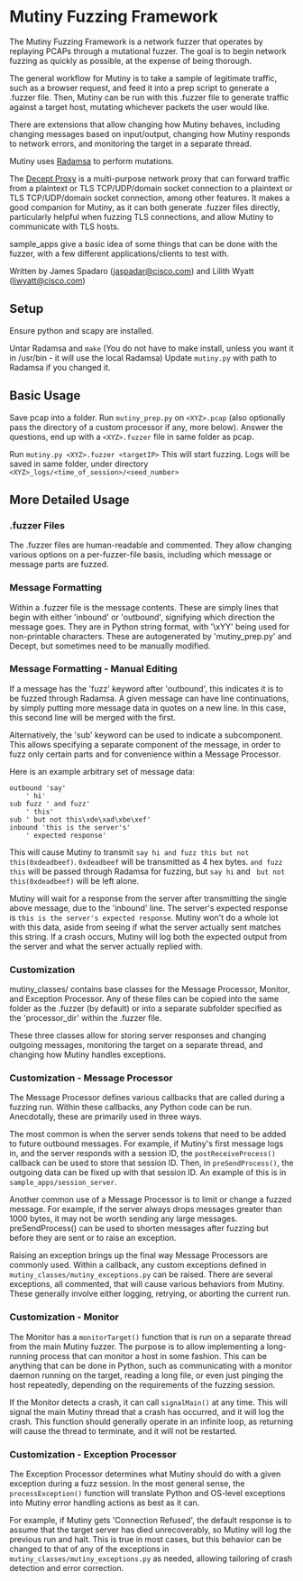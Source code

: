 # Mutiny Fuzzing Framework

The Mutiny Fuzzing Framework is a network fuzzer that operates by replaying
PCAPs through a mutational fuzzer.  The goal is to begin network fuzzing as
quickly as possible, at the expense of being thorough.

The general workflow for Mutiny is to take a sample of legitimate traffic, such
as a browser request, and feed it into a prep script to generate a .fuzzer file.
Then, Mutiny can be run with this .fuzzer file to generate traffic against a
target host, mutating whichever packets the user would like.

There are extensions that allow changing how Mutiny behaves, including changing
messages based on input/output, changing how Mutiny responds to network errors,
and monitoring the target in a separate thread.

Mutiny uses [Radamsa](https://github.com/aoh/radamsa) to perform mutations.

The [Decept Proxy](https://github.com/Cisco-Talos/Decept) is a multi-purpose
network proxy that can forward traffic from a plaintext or TLS TCP/UDP/domain
socket connection to a plaintext or TLS TCP/UDP/domain socket connection, among
other features.  It makes a good companion for Mutiny, as it can both generate
.fuzzer files directly, particularly helpful when fuzzing TLS connections, and
allow Mutiny to communicate with TLS hosts.

sample_apps give a basic idea of some things that can be done with the fuzzer,
with a few different applications/clients to test with.

Written by James Spadaro (jaspadar@cisco.com) and Lilith Wyatt
(liwyatt@cisco.com)

## Setup

Ensure python and scapy are installed.

Untar Radamsa and `make`  (You do not have to make install, unless you want it
in /usr/bin - it will use the local Radamsa) Update `mutiny.py` with path to
Radamsa if you changed it.

## Basic Usage

Save pcap into a folder.  Run `mutiny_prep.py` on `<XYZ>.pcap` (also optionally
pass the directory of a custom processor if any, more below).  Answer the
questions, end up with a `<XYZ>.fuzzer` file in same folder as pcap.

Run `mutiny.py <XYZ>.fuzzer <targetIP>` This will start fuzzing. Logs will be
saved in same folder, under directory
`<XYZ>_logs/<time_of_session>/<seed_number>`

## More Detailed Usage

### .fuzzer Files

The .fuzzer files are human-readable and commented.  They allow changing various
options on a per-fuzzer-file basis, including which message or message parts are
fuzzed.

### Message Formatting

Within a .fuzzer file is the message contents.  These are simply lines that
begin with either 'inbound' or 'outbound', signifying which direction the
message goes.  They are in Python string format, with '\xYY' being used for
non-printable characters.  These are autogenerated by 'mutiny_prep.py' and
Decept, but sometimes need to be manually modified.

### Message Formatting - Manual Editing

If a message has the 'fuzz' keyword after 'outbound', this indicates it is to be
fuzzed through Radamsa.  A given message can have line continuations, by simply
putting more message data in quotes on a new line.  In this case, this second
line will be merged with the first.

Alternatively, the 'sub' keyword can be used to indicate a subcomponent.  This
allows specifying a separate component of the message, in order to fuzz only
certain parts and for convenience within a Message Processor.

Here is an example arbitrary set of message data:
```
outbound 'say'
    ' hi'
sub fuzz ' and fuzz'
    ' this'
sub ' but not this\xde\xad\xbe\xef'
inbound 'this is the server's'
    ' expected response'
```

This will cause Mutiny to transmit `say hi and fuzz this but not
this(0xdeadbeef)`.  `0xdeadbeef` will be transmitted as 4 hex bytes.  `and fuzz
this` will be passed through Radamsa for fuzzing, but `say hi` and ` but not
this(0xdeadbeef)` will be left alone.

Mutiny will wait for a response from the server after transmitting the single
above message, due to the 'inbound' line.  The server's expected response is
`this is the server's expected response`.  Mutiny won't do a whole lot with this
data, aside from seeing if what the server actually sent matches this string.
If a crash occurs, Mutiny will log both the expected output from the server and
what the server actually replied with.

### Customization

mutiny_classes/ contains base classes for the Message Processor, Monitor, and
Exception Processor.  Any of these files can be copied into the same folder as
the .fuzzer (by default) or into a separate subfolder specified as the
'processor_dir' within the .fuzzer file.

These three classes allow for storing server responses and changing outgoing
messages, monitoring the target on a separate thread, and changing how Mutiny
handles exceptions.

### Customization - Message Processor

The Message Processor defines various callbacks that are called during a fuzzing
run.  Within these callbacks, any Python code can be run.  Anecdotally, these
are primarily used in three ways.  

The most common is when the server sends tokens that need to be added to future
outbound messages.  For example, if Mutiny's first message logs in, and the
server responds with a session ID, the `postReceiveProcess()` callback can be used
to store that session ID.  Then, in `preSendProcess()`, the outgoing data can be
fixed up with that session ID.  An example of this is in
`sample_apps/session_server`.

Another common use of a Message Processor is to limit or change a fuzzed
message.  For example, if the server always drops messages greater than 1000
bytes, it may not be worth sending any large messages.  preSendProcess() can be
used to shorten messages after fuzzing but before they are sent or to raise an
exception.

Raising an exception brings up the final way Message Processors are commonly
used.  Within a callback, any custom exceptions defined in
`mutiny_classes/mutiny_exceptions.py` can be raised.  There are several
exceptions, all commented, that will cause various behaviors from Mutiny.  These
generally involve either logging, retrying, or aborting the current run.

### Customization - Monitor

The Monitor has a `monitorTarget()` function that is run on a separate thread from
the main Mutiny fuzzer.  The purpose is to allow implementing a long-running
process that can monitor a host in some fashion.  This can be anything that can
be done in Python, such as communicating with a monitor daemon running on the
target, reading a long file, or even just pinging the host repeatedly, depending
on the requirements of the fuzzing session.

If the Monitor detects a crash, it can call `signalMain()` at any time.  This will
signal the main Mutiny thread that a crash has occurred, and it will log the
crash.  This function should generally operate in an infinite loop, as returning
will cause the thread to terminate, and it will not be restarted.

### Customization - Exception Processor

The Exception Processor determines what Mutiny should do with a given exception
during a fuzz session.  In the most general sense, the `processException()`
function will translate Python and OS-level exceptions into Mutiny error
handling actions as best as it can.

For example, if Mutiny gets 'Connection Refused', the default response is to
assume that the target server has died unrecoverably, so Mutiny will log the
previous run and halt.  This is true in most cases, but this behavior can be
changed to that of any of the exceptions in
`mutiny_classes/mutiny_exceptions.py` as needed, allowing tailoring of crash
detection and error correction.
